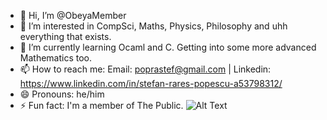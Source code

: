 - 👋 Hi, I’m @ObeyaMember
- 👀 I’m interested in CompSci, Maths, Physics, Philosophy and uhh everything that exists.
- 🌱 I’m currently learning Ocaml and C. Getting into some more advanced Mathematics too.
- 📫 How to reach me: Email: poprastef@gmail.com | Linkedin: https://www.linkedin.com/in/stefan-rares-popescu-a53798312/
- 😄 Pronouns: he/him
- ⚡ Fun fact: I'm a member of The Public.
![Alt Text](https://cdn.discordapp.com/attachments/1193679225824227428/1239283574734065714/2024-05-1220-28-16-ezgif.com-video-to-gif-converter.gif?ex=66bc4f04&is=66bafd84&hm=54457224f381cdbae49375bfde2ee57df0cf5de7c276d6142787dfd2f1a6368e&)
<!---
ObeyaMember/ObeyaMember is a ✨ special ✨ repository because its `README.md` (this file) appears on your GitHub profile.
You can click the Preview link to take a look at your changes.
--->
